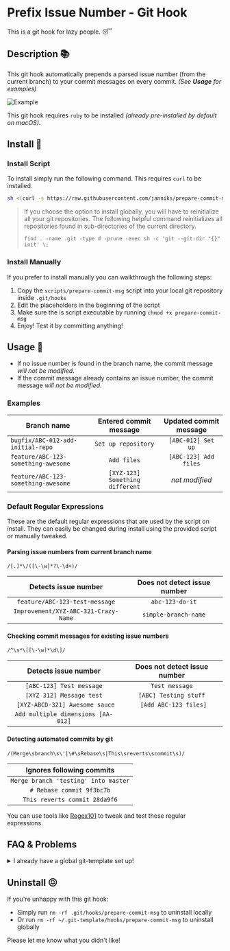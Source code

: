 # Prefix Issue Number - Git Hook
This is a git hook for lazy people. :sleeping:

## Description :books:
This git hook automatically prepends a parsed issue number (from the current branch) to your commit messages on every commit. _(See **Usage** for examples)_

![Example](example.gif)

This git hook requires `ruby`  to be installed _(already pre-installed by default on macOS)_.

## Install :rocket:
### Install Script
To install simply run the following command. This requires `curl` to be installed.

```bash
sh <(curl -s https://raw.githubusercontent.com/janniks/prepare-commit-msg/master/scripts/install.sh)
```

> If you choose the option to install globally, you will have to reinitialize all your git repositories. The following helpful command reinitializes all repositories found in sub-directories of the current directory.
>
> `find . -name .git -type d -prune -exec sh -c 'git --git-dir "{}" init' \;`

### Install Manually
If you prefer to install manually you can walkthrough the following steps:

1. Copy the `scripts/prepare-commit-msg` script into your local git repository inside `.git/hooks`
1. Edit the placeholders in the beginning of the script
1. Make sure the is script executable by running `chmod +x prepare-commit-msg`
1. Enjoy! Test it by committing anything!

## Usage :wrench:

- If no issue number is found in the branch name, the commit message _will not be modified_.
- If the commit message already contains an issue number, the commit message _will not be modified_.

### Examples

| Branch name | Entered commit message | Updated commit message |
| ----------- | :--------------------: | :--------------------: |
| `bugfix/ABC-012-add-initial-repo` | `Set up repository` | `[ABC-012] Set up` |
| `feature/ABC-123-something-awesome` | `Add files` | `[ABC-123] Add files` |
| `feature/ABC-123-something-awesome` | `[XYZ-123] Something different` | _not modified_ |

### Default Regular Expressions
These are the default regular expressions that are used by the script on install. They can easily be changed during install using the provided script or manually tweaked.

#### Parsing issue numbers from current branch name
`/[.]*\/([\-\w]*?\-\d+)/`

| Detects issue number | Does not detect issue number |
| :------------------: | :--------------------------: |
| `feature/ABC-123-test-message` | `abc-123-do-it` |
| `Improvement/XYZ-ABC-321-Crazy-Name` | `simple-branch-name` |

#### Checking commit messages for existing issue numbers
`/^\s*\[[\-\w]*\d\]/`

| Detects issue number | Does not detect issue number |
| :------------------: | :--------------------------: |
| `[ABC-123] Test message` | `Test message` |
| `[XYZ 312] Message test` | `[ABC] Testing stuff` |
| ` [XYZ-ABCD-321] Awesome sauce` | ` [Add ABC-123 files]` |
| `Add multiple dimensions [AA-012]` | |

#### Detecting automated commits by git
`/(Merge\sbranch\s\'|\#\sRebase\s|This\sreverts\scommit\s)/`

| Ignores following commits |
| :-------------------: |
| `Merge branch 'testing' into master` |
| `# Rebase commit 9f3bc7b` |
| `This reverts commit 28da9f6` |

You can use tools like [Regex101](https://regex101.com/) to tweak and test these regular expressions.

## FAQ & Problems

<details>
  <summary>I already have a global git-template set up!</summary>
  Install manually and add the git hook file to your hooks directory in your existing git-template.
</details>

## Uninstall :confounded:
If you're unhappy with this git hook:

* Simply run `rm -rf .git/hooks/prepare-commit-msg` to uninstall locally
* Or run `rm -rf ~/.git-template/hooks/prepare-commit-msg` to uninstall globally

Please let me know what you didn't like!

